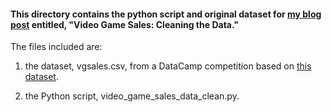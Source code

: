 #### This directory contains the python script and original dataset for [my blog post](https://katekatich.com/video-game-sales-i/) entitled, "Video Game Sales: Cleaning the Data."

The files included are:

1) the dataset, vgsales.csv,  from a DataCamp competition based on [this dataset](https://www.kaggle.com/datasets/gregorut/videogamesales).

2) the Python script, video_game_sales_data_clean.py.
